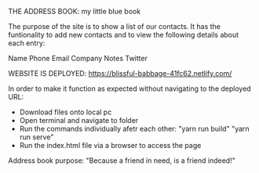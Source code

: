 
THE ADDRESS BOOK: my little blue book

The purpose of the site is to show a list of our contacts. 
It has the funtionality to add new contacts and to view the following details about each entry:

Name
Phone 
Email
Company 
Notes
Twitter

WEBSITE IS DEPLOYED: https://blissful-babbage-41fc62.netlify.com/

In order to make it function as expected without navigating to the deployed URL:
 - Download files onto local pc
 - Open terminal and navigate to folder
 - Run the commands individually afetr each other:
     "yarn run build"
     "yarn run serve"
 - Run the index.html file via a browser to access the page 

 
 Address book purpose: "Because a friend in need, is a friend indeed!"

